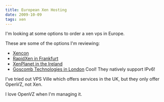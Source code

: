```yaml
---
title: European Xen Hosting
date: 2009-10-09
tags: xen
---
```

I'm looking at some options to order a xen vps in Europe.

These are some of the options I'm reviewing:

* [Xencon](http://www.xencon.net/512_2)
* [RapidXen in Frankfurt](http://rapidxen.net/europlans.php)
* [XenPlanet in the Ireland](http://www.xenplanet.com/service.php)
* [Goscomb Technologies in London](http://www.goscomb.net/services/vps.php) Cool! They natively support IPv6!

I've tried out VPS Ville which offers services in the UK, but they only offer OpenVZ, not Xen.

I love OpenVZ when I'm managing it.

